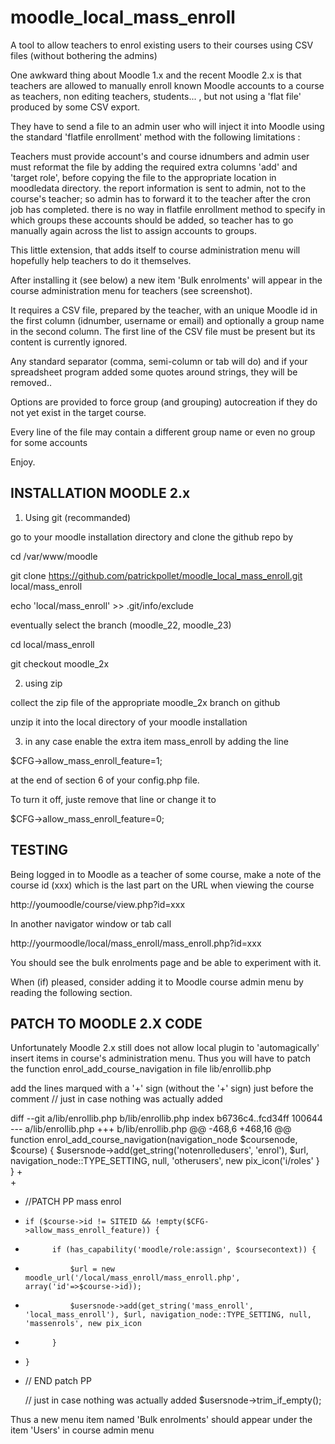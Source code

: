 moodle_local_mass_enroll
========================

A tool to allow teachers to enrol existing users to their courses using CSV files (without bothering the admins)


One awkward thing about Moodle 1.x and the recent Moodle 2.x  is that teachers are allowed to manually enroll known Moodle accounts to a course as teachers, non editing teachers, students... , but not using a 'flat file' produced by some CSV export. 

They have to send a file to an admin user who will inject it into Moodle using the standard 'flatfile enrollment' method with the following limitations : 

Teachers must provide account's and course idnumbers and admin user must reformat the file by adding the required extra columns 'add' and 'target role', before copying the file to the appropriate location in moodledata directory.
the report information is sent to admin, not to the course's teacher; so admin has to forward it to the teacher after the cron job has completed.
there is no way in flatfile enrollment method to specify in which groups these accounts should be added, so teacher has to go manually again across the list to assign accounts to groups.

This little extension, that adds itself to course administration menu will hopefully help teachers to do it themselves. 

After installing it (see below) a new item 'Bulk enrolments' will appear in the course administration menu for teachers (see screenshot). 

It requires a CSV file, prepared by the teacher, with an unique Moodle id in the first column (idnumber, username or email) and optionally a group name in the second column.
The first line of the CSV file must be present but its content is currently ignored.

Any standard separator (comma, semi-column or tab will do) and if your spreadsheet program added some quotes around strings, they will be removed..

Options are provided to force group (and grouping) autocreation if they do not yet exist in the target course. 

Every line of the file may contain a different group name or even no group for some accounts

Enjoy.


INSTALLATION MOODLE 2.x
-------------------
1) Using git (recommanded) 

go to your moodle installation directory and clone the github repo by

cd /var/www/moodle

git clone  https://github.com/patrickpollet/moodle_local_mass_enroll.git  local/mass_enroll

echo 'local/mass_enroll' >> .git/info/exclude

eventually select the branch (moodle_22, moodle_23)

cd local/mass_enroll

git checkout moodle_2x  

2) using zip 

collect the zip file of the appropriate moodle_2x branch on github

unzip it into the local directory of your moodle installation  


3) in any case enable the extra item mass_enroll by adding the line

$CFG->allow_mass_enroll_feature=1;

at the end of section 6 of your config.php file.

To turn it off, juste remove that line or change it to 

$CFG->allow_mass_enroll_feature=0;


TESTING 
---------
Being logged in to Moodle as a teacher of some course, make a note of the course id (xxx) 
which is the last part on the URL when viewing the course 

http://youmoodle/course/view.php?id=xxx 

In another navigator window or tab call 

http://yourmoodle/local/mass_enroll/mass_enroll.php?id=xxx

You should see the bulk enrolments page and be able to experiment with it.

When (if) pleased, consider adding it to Moodle course admin menu by reading the following section. 

PATCH TO MOODLE 2.X CODE
------------------------

Unfortunately Moodle 2.x still does not allow local plugin to 'automagically' insert items in course's administration menu.
Thus you will have to patch the function enrol_add_course_navigation in file lib/enrollib.php

add the lines marqued with a '+' sign (without the '+' sign) just before the comment 
     // just in case nothing was actually added


diff --git a/lib/enrollib.php b/lib/enrollib.php
index b6736c4..fcd34ff 100644
--- a/lib/enrollib.php
+++ b/lib/enrollib.php
@@ -468,6 +468,16 @@ function enrol_add_course_navigation(navigation_node $coursenode, $course) {
             $usersnode->add(get_string('notenrolledusers', 'enrol'), $url, navigation_node::TYPE_SETTING, null, 'otherusers', new pix_icon('i/roles'
         }
     }
+    
+    
+    //PATCH PP mass enrol
+     if ($course->id != SITEID && !empty($CFG->allow_mass_enroll_feature)) {
+           if (has_capability('moodle/role:assign', $coursecontext)) {
+               $url = new moodle_url('/local/mass_enroll/mass_enroll.php', array('id'=>$course->id));
+               $usersnode->add(get_string('mass_enroll', 'local_mass_enroll'), $url, navigation_node::TYPE_SETTING, null, 'massenrols', new pix_icon
+           } 
+     }
+    // END patch PP
 
     // just in case nothing was actually added
     $usersnode->trim_if_empty();

 Thus a new menu item named 'Bulk enrolments' should appear under the item 'Users' in course admin menu 
 
     